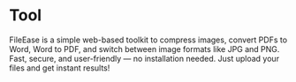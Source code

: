 # Tool
FileEase is a simple web-based toolkit to compress images, convert PDFs to Word, Word to PDF, and switch between image formats like JPG and PNG. Fast, secure, and user-friendly — no installation needed. Just upload your files and get instant results!
